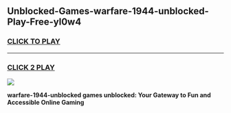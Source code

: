 
## Unblocked-Games-warfare-1944-unblocked-Play-Free-yl0w4
<h3>
<a href="https://premium76.site?title=warfare-1944-unblocked&ref=17A">CLICK TO PLAY</a></h3>
<hr>

<h3>
<a href="https://premium76.site?title=warfare-1944-unblocked&ref=17A">CLICK 2 PLAY</a>
  
</h3>

<a href="https://premium76.site?title=warfare-1944-unblocked&ref=17A"><img src="https://clearcache.store/games.png"></a>


**warfare-1944-unblocked games unblocked: Your Gateway to Fun and Accessible Online Gaming**
